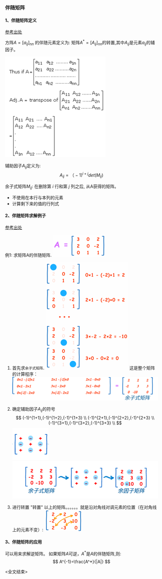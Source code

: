 ### 伴随矩阵

#### 1、伴随矩阵定义
[参考出处](https://www.toppr.com/guides/maths/determinants/adjoint-and-inverse-of-a-matrix/)

方阵$A = {[a_{ij} ]}_{nn}$ 的伴随元素定义为:
矩阵$A^* = {[A_{ij} ]}_{nn}$的转置,其中$A_{ij}$是元素$a_{ij}$的辅因子。

![alt](001.png)

辅助因子$A_{ij}$定义为:
$$
A_{ij} =（-1)^{i+j} det(M_{ij})
$$

余子式矩阵$M_{ij}$:
在删除第 $i$ 行和第 $j$ 列之后, 从A获得的矩阵。
- 不使用在本行与本列的元素
- 计算剩下来的值的行列式

#### 2、伴随矩阵求解例子
[参考出处](https://www.shuxuele.com/algebra/matrix-inverse-minors-cofactors-adjugate.html)

例1: 求矩阵A的伴随矩阵.
![alt](002.gif)

1) 首先求`余子式矩阵`.
  ![alt](003.gif)
  这是整个矩阵的计算程序：
  ![alt](004.svg)

2) 确定辅助因子$A_{ij}$的符号
$$
(-1)^{1+1},(-1)^{1+2},(-1)^{1+3} \\
(-1)^{2+1},(-1)^{2+2},(-1)^{2+3} \\
(-1)^{3+1},(-1)^{3+2},(-1)^{3+3} \\
$$
 ![alt](005.png)
 ![alt](006.png)

3) 进行转置
"转置" 以上的矩阵。。。。。。就是沿对角线对调元素的位置（在对角线上的元素不变）:
  ![alt](007.gif)


#### 3、伴随矩阵的应用
可以用来求解逆矩阵。
如果矩阵$A$可逆，$A^*$是$A$的伴随矩阵,则:
$$
A^{-1}=\frac{A^*}{|A|}
$$

<全文结束>
